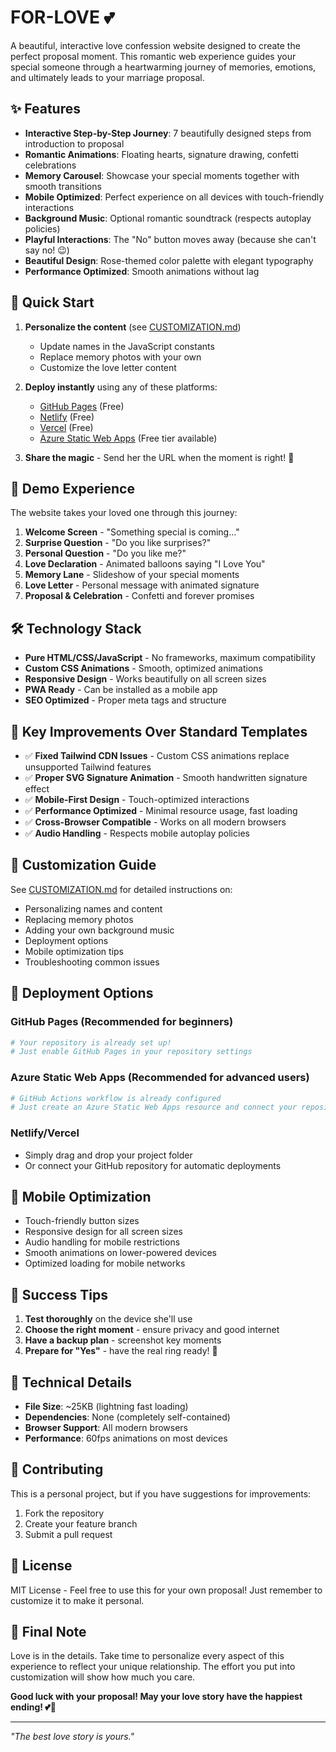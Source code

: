 # FOR-LOVE 💕

A beautiful, interactive love confession website designed to create the perfect proposal moment. This romantic web experience guides your special someone through a heartwarming journey of memories, emotions, and ultimately leads to your marriage proposal.

## ✨ Features

- **Interactive Step-by-Step Journey**: 7 beautifully designed steps from introduction to proposal
- **Romantic Animations**: Floating hearts, signature drawing, confetti celebrations
- **Memory Carousel**: Showcase your special moments together with smooth transitions
- **Mobile Optimized**: Perfect experience on all devices with touch-friendly interactions
- **Background Music**: Optional romantic soundtrack (respects autoplay policies)
- **Playful Interactions**: The "No" button moves away (because she can't say no! 😉)
- **Beautiful Design**: Rose-themed color palette with elegant typography
- **Performance Optimized**: Smooth animations without lag

## 🚀 Quick Start

1. **Personalize the content** (see [CUSTOMIZATION.md](./CUSTOMIZATION.md))
   - Update names in the JavaScript constants
   - Replace memory photos with your own
   - Customize the love letter content

2. **Deploy instantly** using any of these platforms:
   - [GitHub Pages](https://pages.github.com/) (Free)
   - [Netlify](https://netlify.com/) (Free)
   - [Vercel](https://vercel.com/) (Free)
   - [Azure Static Web Apps](https://azure.microsoft.com/services/app-service/static/) (Free tier available)

3. **Share the magic** - Send her the URL when the moment is right! 💍

## 📱 Demo Experience

The website takes your loved one through this journey:

1. **Welcome Screen** - "Something special is coming..."
2. **Surprise Question** - "Do you like surprises?"
3. **Personal Question** - "Do you like me?"
4. **Love Declaration** - Animated balloons saying "I Love You"
5. **Memory Lane** - Slideshow of your special moments
6. **Love Letter** - Personal message with animated signature
7. **Proposal & Celebration** - Confetti and forever promises

## 🛠️ Technology Stack

- **Pure HTML/CSS/JavaScript** - No frameworks, maximum compatibility
- **Custom CSS Animations** - Smooth, optimized animations
- **Responsive Design** - Works beautifully on all screen sizes
- **PWA Ready** - Can be installed as a mobile app
- **SEO Optimized** - Proper meta tags and structure

## 🎨 Key Improvements Over Standard Templates

- ✅ **Fixed Tailwind CDN Issues** - Custom CSS animations replace unsupported Tailwind features
- ✅ **Proper SVG Signature Animation** - Smooth handwritten signature effect
- ✅ **Mobile-First Design** - Touch-optimized interactions
- ✅ **Performance Optimized** - Minimal resource usage, fast loading
- ✅ **Cross-Browser Compatible** - Works on all modern browsers
- ✅ **Audio Handling** - Respects mobile autoplay policies

## 📖 Customization Guide

See [CUSTOMIZATION.md](./CUSTOMIZATION.md) for detailed instructions on:
- Personalizing names and content
- Replacing memory photos
- Adding your own background music
- Deployment options
- Mobile optimization tips
- Troubleshooting common issues

## 🚀 Deployment Options

### GitHub Pages (Recommended for beginners)
```bash
# Your repository is already set up!
# Just enable GitHub Pages in your repository settings
```

### Azure Static Web Apps (Recommended for advanced users)
```bash
# GitHub Actions workflow is already configured
# Just create an Azure Static Web Apps resource and connect your repository
```

### Netlify/Vercel
- Simply drag and drop your project folder
- Or connect your GitHub repository for automatic deployments

## 📱 Mobile Optimization

- Touch-friendly button sizes
- Responsive design for all screen sizes
- Audio handling for mobile restrictions
- Smooth animations on lower-powered devices
- Optimized loading for mobile networks

## 🎯 Success Tips

1. **Test thoroughly** on the device she'll use
2. **Choose the right moment** - ensure privacy and good internet
3. **Have a backup plan** - screenshot key moments
4. **Prepare for "Yes"** - have the real ring ready! 💍

## 🔧 Technical Details

- **File Size**: ~25KB (lightning fast loading)
- **Dependencies**: None (completely self-contained)
- **Browser Support**: All modern browsers
- **Performance**: 60fps animations on most devices

## 💝 Contributing

This is a personal project, but if you have suggestions for improvements:
1. Fork the repository
2. Create your feature branch
3. Submit a pull request

## 📄 License

MIT License - Feel free to use this for your own proposal! Just remember to customize it to make it personal.

## 💌 Final Note

Love is in the details. Take time to personalize every aspect of this experience to reflect your unique relationship. The effort you put into customization will show how much you care.

**Good luck with your proposal! May your love story have the happiest ending! 💕💍**

---

*"The best love story is yours."*
